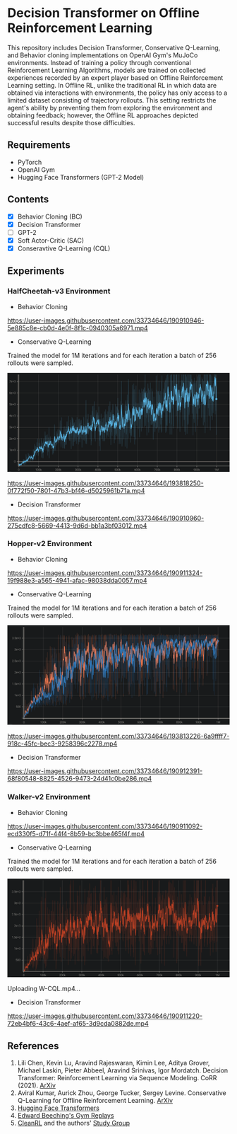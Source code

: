 # Decision Transformer on Offline Reinforcement Learning

This repository includes Decision Transformer, Conservative Q-Learning, and Behavior cloning implementations on OpenAI Gym's MuJoCo environments. Instead of training a policy through conventional Reinforcement Learning Algorithms, models are trained on collected experiences recorded by an expert player based on Offline Reinforcement Learning setting. In Offline RL, unlike the traditional RL in which data are obtained via interactions with environments, the policy has only access to a limited dataset consisting of trajectory rollouts. This setting restricts the agent's ability by preventing them from exploring the environment and obtaining feedback; however, the Offline RL approaches depicted successful results despite those difficulties. 

## Requirements

* PyTorch
* OpenAI Gym
* Hugging Face Transformers (GPT-2 Model)

## Contents
  - [x] Behavior Cloning (BC)
  - [x] Decision Transformer
  - [ ] GPT-2
  - [x] Soft Actor-Critic (SAC)
  - [x] Conseravtive Q-Learning (CQL)
  
## Experiments
### HalfCheetah-v3 Environment

* Behavior Cloning

https://user-images.githubusercontent.com/33734646/190910946-5e885c8e-cb0d-4e0f-8f1c-0940305a6971.mp4

* Conservative Q-Learning

Trained the model for 1M iterations and for each iteration a batch of 256 rollouts were sampled.

![HC-CQL](https://github.com/TroddenSpade/Decision-Transformer-on-Offline-Reinforcement-Learning/blob/main/assets/HC-CQL.png?raw=true)

https://user-images.githubusercontent.com/33734646/193818250-0f772f50-7801-47b3-bf46-d5025961b71a.mp4

* Decision Transformer

https://user-images.githubusercontent.com/33734646/190910960-275cdfc8-5669-4413-9d6d-bb1a3bf03012.mp4


### Hopper-v2 Environment

* Behavior Cloning

https://user-images.githubusercontent.com/33734646/190911324-19f988e3-a565-4941-afac-98038dda0057.mp4

* Conservative Q-Learning

Trained the model for 1M iterations and for each iteration a batch of 256 rollouts were sampled.

![H-CQL](https://github.com/TroddenSpade/Decision-Transformer-on-Offline-Reinforcement-Learning/blob/main/assets/H-CQL.png?raw=true)

https://user-images.githubusercontent.com/33734646/193813226-6a9ffff7-918c-45fc-bec3-9258396c2278.mp4

* Decision Transformer

https://user-images.githubusercontent.com/33734646/190912391-68f80548-8825-4526-9473-24d41c0be286.mp4


### Walker-v2 Environment

* Behavior Cloning

https://user-images.githubusercontent.com/33734646/190911092-ecd330f5-d71f-44f4-8b59-bc3bbe465f4f.mp4

* Conservative Q-Learning

Trained the model for 1M iterations and for each iteration a batch of 256 rollouts were sampled.

![W-CQL](https://github.com/TroddenSpade/Decision-Transformer-on-Offline-Reinforcement-Learning/blob/main/assets/W-CQL.png?raw=true)



Uploading W-CQL.mp4…



* Decision Transformer

https://user-images.githubusercontent.com/33734646/190911220-72eb4bf6-43c6-4aef-af65-3d9cda0882de.mp4



## References

1. Lili Chen, Kevin Lu, Aravind Rajeswaran, Kimin Lee, Aditya Grover, Michael Laskin, Pieter Abbeel, Aravind Srinivas, Igor Mordatch. Decision Transformer: Reinforcement Learning via Sequence Modeling. CoRR (2021). [ArXiv](https://arxiv.org/abs/2106.01345)
2. Aviral Kumar, Aurick Zhou, George Tucker, Sergey Levine. Conservative Q-Learning for Offline Reinforcement Learning. [ArXiv](https://arxiv.org/abs/2006.04779)
3. [Hugging Face Transformers](https://github.com/huggingface/transformers)
4. [Edward Beeching's Gym Replays](https://huggingface.co/datasets/edbeeching/decision_transformer_gym_replay)
5. [CleanRL](https://github.com/vwxyzjn/cleanrl) and the authors' [Study Group](https://youtu.be/AjudkPZKIr4)
